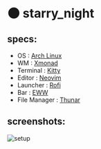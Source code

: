 # 🌑 starry_night

## specs:
  - OS : [Arch Linux](https://archlinux.org/)
  - WM : [Xmonad](https://xmonad.org/)
  - Terminal : [Kitty](https://sw.kovidgoyal.net/kitty/)
  - Editor : [Neovim](https://neovim.io/)
  - Launcher : [Rofi](https://github.com/davatorium/rofi)
  - Bar : [EWW](https://github.com/elkowar/eww)
  - File Manager : [Thunar](https://wiki.archlinux.org/title/Thunar)

## screenshots:

![setup](https://cdn.discordapp.com/attachments/877252078521688124/1052971801271095326/2022-12-12-162041_2559x1080_scrot.png)
